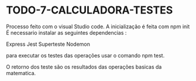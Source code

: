 # TODO-7-CALCULADORA-TESTES

Processo feito com o visual Studio code.
A inicialização é feita com npm init
É necessario instalar as seguintes dependencias :

Express
Jest
Superteste
Nodemon

para executar os testes das operações usar o comando npm test.

O retorno dos teste são os resultados das operações basicas da matematica.

